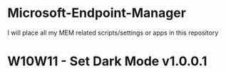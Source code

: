 # Microsoft-Endpoint-Manager
I will place all my MEM related scripts/settings or apps in this repository

# W10W11 - Set Dark Mode v1.0.0.1
